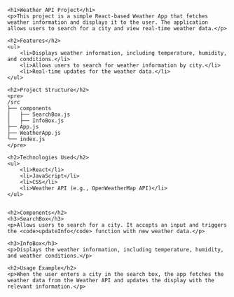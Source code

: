 
    <h1>Weather API Project</h1>
    <p>This project is a simple React-based Weather App that fetches weather information and displays it to the user. The application allows users to search for a city and view real-time weather data.</p>

    <h2>Features</h2>
    <ul>
        <li>Displays weather information, including temperature, humidity, and conditions.</li>
        <li>Allows users to search for weather information by city.</li>
        <li>Real-time updates for the weather data.</li>
    </ul>

    <h2>Project Structure</h2>
    <pre>
    /src
    ├── components
    │   ├── SearchBox.js
    │   ├── InfoBox.js
    ├── App.js
    ├── WeatherApp.js
    └── index.js
    </pre>

    <h2>Technologies Used</h2>
    <ul>
        <li>React</li>
        <li>JavaScript</li>
        <li>CSS</li>
        <li>Weather API (e.g., OpenWeatherMap API)</li>
    </ul>


    <h2>Components</h2>
    <h3>SearchBox</h3>
    <p>Allows users to search for a city. It accepts an input and triggers the <code>updateInfo</code> function with new weather data.</p>

    <h3>InfoBox</h3>
    <p>Displays the weather information, including temperature, humidity, and weather conditions.</p>

    <h2>Usage Example</h2>
    <p>When the user enters a city in the search box, the app fetches the weather data from the Weather API and updates the display with the relevant information.</p>


    
